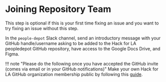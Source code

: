 # Joining Repository Team

This step is optional if this is your first time fixing an issue and you want to try fixing an issue without this step.

In the `people-depot` Slack channel, send an introductory message with your GitHub handle/username asking to be added to the Hack for LA peopledepot GitHub repository, have access to the Google Docs Drive, and Figma.

!!! note "Please do the following once you have accepted the GitHub invite (comes via email or in your GitHub notifications)"
    Make your own Hack for LA GitHub organization membership public by following this [guide](https://help.github.com/en/articles/publicizing-or-hiding-organization-membership#changing-the-visibility-of-your-organization-membership).
